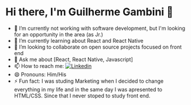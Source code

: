 # Hi there, I'm Guilherme Gambini 👋

- 🔭 I’m currently not working with software development, but I'm looking for an opportunity in the area (as Jr.)
- 🌱 I’m currently learning about React and React Native
- 👯 I’m looking to collaborate on open source projects focused on front end
- 💬 Ask me about [React, React Native, Javascript]
- 📫 How to reach me: [![Linkedin](https://img.shields.io/badge/Meu%20Perfil-Linkedin-lightgrey)](https://www.linkedin.com/in/guilherme-gambini/)
- 😄 Pronouns: Him/His
- ⚡ Fun fact: I was studing Marketing when I decided to change everything in my life and in the same day I was apresented to HTML/CSS. Since that I never stoped to study front end.

